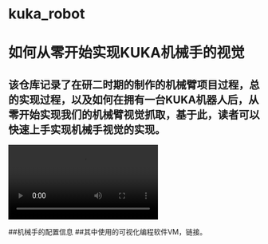 # kuka_robot
# 如何从零开始实现KUKA机械手的视觉
## 该仓库记录了在研二时期的制作的机械臂项目过程，总的实现过程，以及如何在拥有一台KUKA机器人后，从零开始实现我们的机械臂视觉抓取，基于此，读者可以快速上手实现机械手视觉的实现。
<video src = "https://github.com/LiSh1Ln/kuka_robot/edit/main/ChinaToyShowVideo.mp4" controls = "controls" autoplay = "autoplay">
</video>

##机械手的配置信息
##其中使用的可视化编程软件VM，链接。
